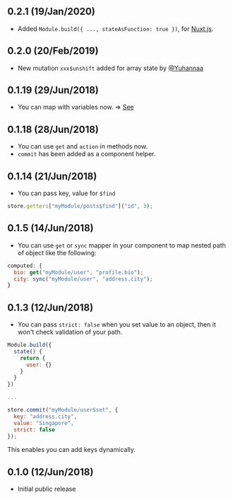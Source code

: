 ## 0.2.1 (19/Jan/2020)

- Added `Module.build({ ..., stateAsFunction: true })`, for [Nuxt.js](https://nuxtjs.org/guide/vuex-store#activate-the-store).

## 0.2.0 (20/Feb/2019)

- New mutation `xxx$unshift` added for array state by [@Yuhannaa](https://github.com/Yuhannaa)

## 0.1.19 (29/Jun/2018)

- You can map with variables now. => [See](https://github.com/eunjae-lee/vuex-dry/blob/master/DOCUMENT.md#mapping-with-variables)

## 0.1.18 (28/Jun/2018)

- You can use `get` and `action` in methods now.
- `commit` has been added as a component helper.

## 0.1.14 (21/Jun/2018)

- You can pass key, value for `$find`

```js
store.getters["myModule/posts$find"]("id", 3);
```

## 0.1.5 (14/Jun/2018)

- You can use `get` or `sync` mapper in your component to map nested path of object like the following:

```js
computed: {
  bio: get("myModule/user", "profile.bio");
  city: sync("myModule/user", "address.city");
}
```

## 0.1.3 (12/Jun/2018)

- You can pass `strict: false` when you set value to an object, then it won't check validation of your path.

```js
Module.build({
  state() {
    return {
      user: {}
    }
  }
})

...

store.commit("myModule/user$set", {
  key: "address.city",
  value: "Singapore",
  strict: false
});
```

This enables you can add keys dynamically.

## 0.1.0 (12/Jun/2018)

- Initial public release
